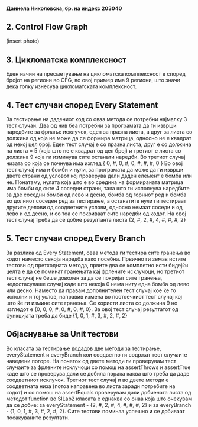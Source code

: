 #### Даниела Николовска, бр. на индекс 203040

## 2. Control Flow Graph
(insert photo)

## 3. Цикломатска комплексност 
Еден начин на пресметување на цикломатска комплексност е според бројот на региони во CFG, во овој пример има 9 региони, што значи дека толку изнесува цикломатската     комплексност.

## 4. Тест случаи според Every Statement
За тестирање на дадениот код со оваа метода се потребни најмалку 3 тест случаи.
Два од нив беа потребни за програмата да ги изврши наредбите за фрлање исклучок, еден за празна листа, а друг за листа со должина од која не може да се формира матрица, односно не е квадрат од некој цел број. Еден тест случај е со празна листа, друг е со должина на листа = 5 (која што не е квадрат од цел број) и третиот е листа со должина 9 која ги изминува сите останати наредби.
Во третиот случај низата со која се почнува има изглед { 0, #, 0, #, 0, #, #, #, 0 }
Во овој тест случај има и бомби и нули, за програмата да може да ги изврши двете страни од условот кој проверува дали даден елемент е бомба или не. Понатаму, нулата која што е во средина на формираната матрица има бомби од сите 4 соседни страни, така што ги исполнува наредбите за две соседни бомби од лево и десно, бомба од горниот ред и бомба во долниот соседен ред за тестирање, а останатите нули ги тестираат другите делови од соодветните услови, односно немаат соседи и од лево и од десно, и со тоа се покриваат сите наредби од кодот. На овој тест случај треба да се добие резултанта листа {2, #, 2, #, 4, #, #, #, 2}

## 5. Тест случаи според Every Branch 
За разлика од Every Statement, оваа метода ги тестира сите гранења во кодот наместо секоја наредба како посебна. Првично ги земав истите тестови од претходната метода, првите два се комплетно исти бидејќи целта е да се поминат гранењата кај фрлените исклучоци, но третиот тест случај не беше доволен за да се покријат сите гранења, недостасуваше случај каде што некоја 0 нема ниту една бомба од лево или десно. Наместо да правам дополнителен тест случај кое ќе го исполни и тој услов, направив измена во постоечкиот тест случај кој што ќе ги измине сите гранења. Се користи листа со должина 9 но изгледот е {0, 0, 0, #, 0, #, 0, #, 0}. За овој тест случај резултатот од функцијата треба да биде {1, 0, 1, #, 3, #, 2, #, 2}

## Објаснување за Unit тестови
Во класата за тестирање додадов две методи за тестирање, everyStatement и everyBranch кои соодветно ги содржат тест случаите наведени погоре.
На почеток од двете методи ги проверувам тест случаите за фрлените исклучоци со помош на assertThrows и assertTrue каде што се проверува дали се добила порака каква што треба да даде соодветниот исклучок. Третиот тест случај и во двете методи е соодветната низа (потоа направена во листа заради потребите на кодот) и со помош на assertEquals проверувам дали добиената листа од методот function во SILab2 класата е еднаква со онаа која што очекувам да се добие: за everyStatement - {2, #, 2, #, 4, #, #, #, 2} и за everyBranch - {1, 0, 1, #, 3, #, 2, #, 2}. Сите тестови поминаа успешно и се добиваат посакуваните резултати.
